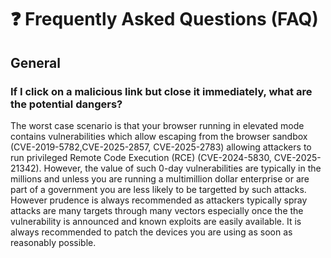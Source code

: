 # ❓ Frequently Asked Questions (FAQ)

## General

### If I click on a malicious link but close it immediately, what are the potential dangers?
The worst case scenario is that your browser running in elevated mode contains vulnerabilities which allow escaping from the browser sandbox (CVE-2019-5782,CVE-2025-2857, CVE-2025-2783) allowing attackers to run privileged Remote Code Execution (RCE) (CVE-2024-5830, CVE-2025-21342).
However, the value of such 0-day vulnerabilities are typically in the millions and unless you are running a multimillion dollar enterprise or are part of a government you are less likely to be targetted by such attacks. However prudence is always recommended as attackers typically spray attacks are many targets through many vectors especially once the the vulnerability is announced and known exploits are easily available. It is always recommended to patch the devices you are using as soon as reasonably possible.